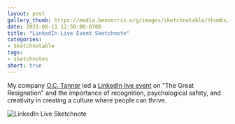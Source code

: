 ```yaml
---
layout: post
gallery_thumb: https://media.bennorris.org/images/sketchnotable/thumbs/linkedin-live-aug-2021-sketchnote.jpg
date: 2021-08-11 12:50:00-0700
title: "LinkedIn Live Event Sketchnote"
categories:
- Sketchnotable
tags:
- sketchnotes
short: true
---
```


My company [O.C. Tanner](https://www.octanner.com/) led a [LinkedIn live event](https://www.linkedin.com/events/linkedinlivewitho-c-tanner-ther6811350116583141376/) on "The Great Resignation" and the importance of recognition, psychological safety, and creativity in creating a culture where people can thrive.

![LinkedIn Live Sketchnote](https://media.bennorris.org/images/sketchnotable/general/linkedin-live-aug-2021-sketchnote.jpeg)
